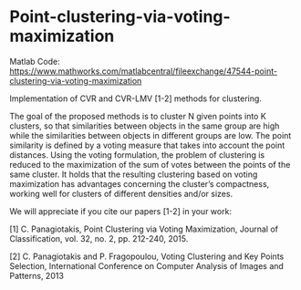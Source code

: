 # Point-clustering-via-voting-maximization

Matlab Code: https://www.mathworks.com/matlabcentral/fileexchange/47544-point-clustering-via-voting-maximization

Implementation of CVR and CVR-LMV [1-2] methods for clustering.

The goal of the proposed methods is to cluster N given points into K clusters,
so that similarities between objects in the same group are high
while the similarities between objects in different groups are
low. The point similarity is defined by a voting measure that takes into account the point
distances. Using the voting formulation, the problem of clustering is reduced to the maximization
of the sum of votes between the points of the same cluster. It holds that the
resulting clustering based on voting maximization has advantages concerning the cluster’s
compactness, working well for clusters of different densities and/or sizes.

We will appreciate if you cite our papers [1-2] in your work:

[1] C. Panagiotakis, Point Clustering via Voting Maximization, Journal of Classification, vol. 32, no. 2, pp. 212-240, 2015.

[2] C. Panagiotakis and P. Fragopoulou, Voting Clustering and Key Points Selection,
International Conference on Computer Analysis of Images and Patterns, 2013
